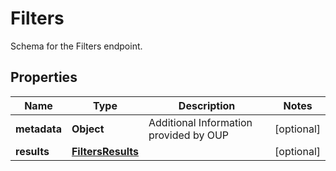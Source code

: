

# Filters

Schema for the Filters endpoint.

## Properties

| Name | Type | Description | Notes |
|------------ | ------------- | ------------- | -------------|
|**metadata** | **Object** | Additional Information provided by OUP |  [optional] |
|**results** | [**FiltersResults**](FiltersResults.md) |  |  [optional] |



